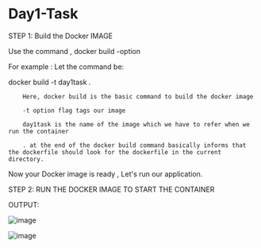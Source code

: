 # Day1-Task

STEP 1: Build the Docker IMAGE 

Use the command , docker build -option <name-of-the-image> <path-to-the-dockerfile-directory>
  
For example : Let the command be: 
  
  docker build -t day1task .
  
        Here, docker build is the basic command to build the docker image 
  
        -t option flag tags our image 
  
        day1task is the name of the image which we have to refer when we run the container
  
        . at the end of the docker build command basically informs that the dockerfile should look for the dockerfile in the current directory. 
  
  Now your Docker image is ready , Let's run our application. 


STEP 2: RUN THE DOCKER IMAGE TO START THE CONTAINER 
  

OUTPUT:

![image](https://user-images.githubusercontent.com/74037593/152694088-724ab549-5829-455e-ae1a-c50cbb89a686.png)

![image](https://user-images.githubusercontent.com/74037593/152694120-70002b4a-948e-4d8a-b40b-89c4ad67eee1.png)


